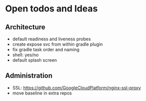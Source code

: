 # Open todos and Ideas

## Architecture
- default readiness and liveness probes
- create expose svc from within gradle plugin
- fix gradle task order and naming
- shell: yes/no
- default splash screen

## Administration
- SSL: https://github.com/GoogleCloudPlatform/nginx-ssl-proxy
- move baseline in extra repos
